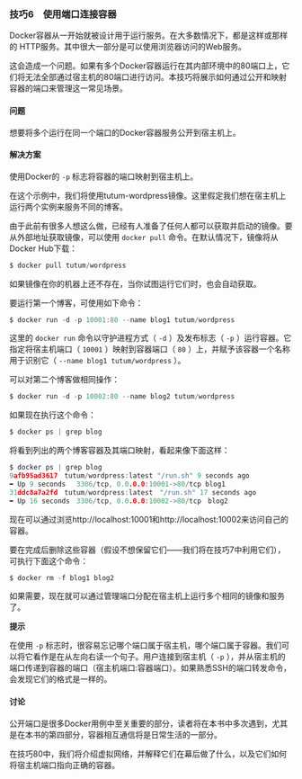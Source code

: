 ### 技巧6　使用端口连接容器

Docker容器从一开始就被设计用于运行服务。在大多数情况下，都是这样或那样的 HTTP服务。其中很大一部分是可以使用浏览器访问的Web服务。

这会造成一个问题。如果有多个Docker容器运行在其内部环境中的80端口上，它们将无法全部通过宿主机的80端口进行访问。本技巧将展示如何通过公开和映射容器的端口来管理这一常见场景。

#### 问题

想要将多个运行在同一个端口的Docker容器服务公开到宿主机上。

#### 解决方案

使用Docker的 `-p` 标志将容器的端口映射到宿主机上。

在这个示例中，我们将使用tutum-wordpress镜像。这里假定我们想在宿主机上运行两个实例来服务不同的博客。

由于此前有很多人想这么做，已经有人准备了任何人都可以获取并启动的镜像。要从外部地址获取镜像，可以使用 `docker pull` 命令。在默认情况下，镜像将从Docker Hub下载：

```c
$ docker pull tutum/wordpress
```

如果镜像在你的机器上还不存在，当你试图运行它们时，也会自动获取。

要运行第一个博客，可使用如下命令：

```c
$ docker run -d -p 10001:80 --name blog1 tutum/wordpress
```

这里的 `docker run` 命令以守护进程方式（ `-d` ）及发布标志（ `-p` ）运行容器。它指定将宿主机端口（ `10001` ）映射到容器端口（ `80` ）上，并赋予该容器一个名称用于识别它（ `--name blog1 tutum/wordpress` ）。

可以对第二个博客做相同操作：

```c
$ docker run -d -p 10002:80 --name blog2 tutum/wordpress
```

如果现在执行这个命令：

```c
$ docker ps | grep blog
```

将看到列出的两个博客容器及其端口映射，看起来像下面这样：

```c
$ docker ps | grep blog
9afb95ad3617　tutum/wordpress:latest "/run.sh" 9 seconds ago
➥ Up 9 seconds　 3306/tcp, 0.0.0.0:10001->80/tcp blog1
31ddc8a7a2fd　tutum/wordpress:latest　"/run.sh" 17 seconds ago
➥ Up 16 seconds　3306/tcp, 0.0.0.0:10002->80/tcp　blog2
```

现在可以通过浏览http://localhost:10001和http://localhost:10002来访问自己的容器。

要在完成后删除这些容器（假设不想保留它们——我们将在技巧7中利用它们），可执行下面这个命令：

```c
$ docker rm -f blog1 blog2
```

如果需要，现在就可以通过管理端口分配在宿主机上运行多个相同的镜像和服务了。



**提示**

在使用 `-p` 标志时，很容易忘记哪个端口属于宿主机，哪个端口属于容器。我们可以将它看作是在从左向右读一个句子。用户连接到宿主机（ `-p` ），并从宿主机的端口传递到容器的端口（宿主机端口:容器端口）。如果熟悉SSH的端口转发命令，会发现它们的格式是一样的。



#### 讨论

公开端口是很多Docker用例中至关重要的部分，读者将在本书中多次遇到，尤其是在本书的第四部分，容器相互通信将是日常生活的一部分。

在技巧80中，我们将介绍虚拟网络，并解释它们在幕后做了什么，以及它们如何将宿主机端口指向正确的容器。

